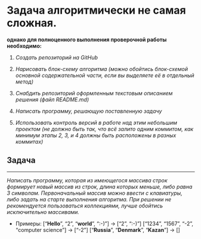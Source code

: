 # Задача алгоритмически не самая сложная.

**однако для полноценного выполнения проверочной работы необходимо:**

1. *Создать репозиторий на GitHub*

2. *Нарисовать блок-схему алгоритма (можно обойтись блок-схемой основной содержательной части, если вы выделяете её в отдельный метод)*
3. *Снабдить репозиторий оформленным текстовым описанием решения (файл README.md)*
4. *Написать программу, решающую поставленную задачу*
5. *Использовать контроль версий в работе над этим небольшим проектом (не должно быть так, что всё залито одним коммитом, как минимум этапы 2, 3, и 4 должны быть расположены в разных коммитах)*

## Задача

****
*Написать программу, которая из имеющегося массива строк формирует новый массив из строк, длина которых меньше, либо равна 3 символам. Первоначальный массив можно ввести с клавиатуры, либо задать на старте выполнения алгоритма. При решении не рекомендуется пользоваться коллекциями, лучше обойтись исключительно массивами.*

* Примеры:
[“**Hello**”, “2”, “**world**”, “:-)”] → [“2”, “:-)”]
[“1234”, “1567”, “-2”, “computer science”] → [“-2”]
[“**Russia**”, “**Denmark**”, “**Kazan**”] → []
